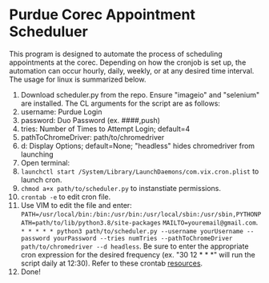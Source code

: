 # Purdue Corec Appointment Scheduluer

This program is designed to automate the process of scheduling appointments at the corec. Depending on how the cronjob is set up, the automation can occur hourly, daily, weekly, or at any desired time interval. The usage for linux is summarized below. 

1. Download scheduler.py from the repo. Ensure "imageio" and "selenium" are installed. The CL arguments for the script are as follows:
  1. username: Purdue Login
  2. password: Duo Password (ex. ####,push)
  3. tries: Number of Times to Attempt Login; default=4
  4. pathToChromeDriver: path/to/chromedriver
  5. d: Display Options; default=None; "headless" hides chromedriver from launching
3. Open terminal:
  1. ```launchctl start /System/Library/LaunchDaemons/com.vix.cron.plist``` to launch cron.
  2. ```chmod a+x path/to/scheduler.py``` to instanstiate permissions.
  3. ```crontab -e``` to edit cron file.
  4. Use VIM to edit the file and enter: ```PATH=/usr/local/bin:/bin:/usr/bin:/usr/local/sbin:/usr/sbin,PYTHONPATH=path/to/lib/python3.8/site-packages```  ```MAILTO=youremail@gmail.com```. ```* * * * * python3 path/to/scheduler.py --username yourUsername --password yourPassword --tries numTries --pathToChromeDriver path/to/chromedriver --d headless```.  Be sure to enter the appropriate cron expression for the desired frequency (ex. "30 12 * * *" will run the script daily at 12:30). Refer to these crontab [resources](https://crontab.guru/).
4. Done!



